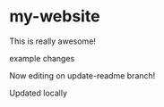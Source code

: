 # my-website

This is really awesome!

example changes

Now editing on update-readme branch!

Updated locally
